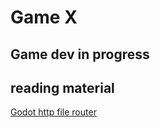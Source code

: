 # Game X

## Game dev in progress  

## reading material

[Godot http file router](https://github.com/deep-entertainment/godottpd/blob/main/docs/api/HttpFileRouter.md)
